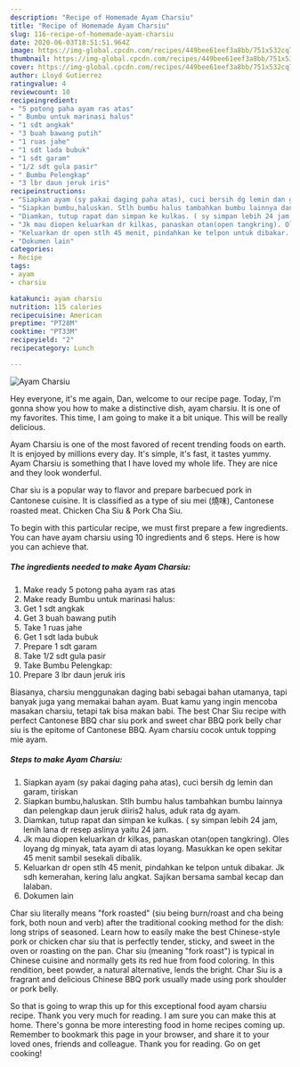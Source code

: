 ```yaml
---
description: "Recipe of Homemade Ayam Charsiu"
title: "Recipe of Homemade Ayam Charsiu"
slug: 116-recipe-of-homemade-ayam-charsiu
date: 2020-06-03T18:51:51.964Z
image: https://img-global.cpcdn.com/recipes/449bee61eef3a8bb/751x532cq70/ayam-charsiu-foto-resep-utama.jpg
thumbnail: https://img-global.cpcdn.com/recipes/449bee61eef3a8bb/751x532cq70/ayam-charsiu-foto-resep-utama.jpg
cover: https://img-global.cpcdn.com/recipes/449bee61eef3a8bb/751x532cq70/ayam-charsiu-foto-resep-utama.jpg
author: Lloyd Gutierrez
ratingvalue: 4
reviewcount: 10
recipeingredient:
- "5 potong paha ayam ras atas"
- " Bumbu untuk marinasi halus"
- "1 sdt angkak"
- "3 buah bawang putih"
- "1 ruas jahe"
- "1 sdt lada bubuk"
- "1 sdt garam"
- "1/2 sdt gula pasir"
- " Bumbu Pelengkap"
- "3 lbr daun jeruk iris"
recipeinstructions:
- "Siapkan ayam (sy pakai daging paha atas), cuci bersih dg lemin dan garam, tiriskan"
- "Siapkan bumbu,haluskan. Stlh bumbu halus tambahkan bumbu lainnya dan pelengkap daun jeruk diiris2 halus, aduk rata dg ayam."
- "Diamkan, tutup rapat dan simpan ke kulkas. ( sy simpan lebih 24 jam, lenih lana dr resep aslinya yaitu 24 jam."
- "Jk mau diopen keluarkan dr kilkas, panaskan otan(open tangkring). Oles loyang dg minyak, tata ayam di atas loyang. Masukkan ke open sekitar 45 menit sambil sesekali dibalik."
- "Keluarkan dr open stlh 45 menit, pindahkan ke telpon untuk dibakar. Jk sdh kemerahan, kering lalu angkat. Sajikan bersama sambal kecap dan lalaban."
- "Dokumen lain"
categories:
- Recipe
tags:
- ayam
- charsiu

katakunci: ayam charsiu 
nutrition: 115 calories
recipecuisine: American
preptime: "PT28M"
cooktime: "PT33M"
recipeyield: "2"
recipecategory: Lunch

---
```



![Ayam Charsiu](https://img-global.cpcdn.com/recipes/449bee61eef3a8bb/751x532cq70/ayam-charsiu-foto-resep-utama.jpg)

Hey everyone, it's me again, Dan, welcome to our recipe page. Today, I'm gonna show you how to make a distinctive dish, ayam charsiu. It is one of my favorites. This time, I am going to make it a bit unique. This will be really delicious.

Ayam Charsiu is one of the most favored of recent trending foods on earth. It is enjoyed by millions every day. It's simple, it's fast, it tastes yummy. Ayam Charsiu is something that I have loved my whole life. They are nice and they look wonderful.

Char siu is a popular way to flavor and prepare barbecued pork in Cantonese cuisine. It is classified as a type of siu mei (燒味), Cantonese roasted meat. Chicken Cha Siu &amp; Pork Cha Siu.


To begin with this particular recipe, we must first prepare a few ingredients. You can have ayam charsiu using 10 ingredients and 6 steps. Here is how you can achieve that.

<!--inarticleads1-->

##### The ingredients needed to make Ayam Charsiu:

1. Make ready 5 potong paha ayam ras atas
1. Make ready  Bumbu untuk marinasi halus:
1. Get 1 sdt angkak
1. Get 3 buah bawang putih
1. Take 1 ruas jahe
1. Get 1 sdt lada bubuk
1. Prepare 1 sdt garam
1. Take 1/2 sdt gula pasir
1. Take  Bumbu Pelengkap:
1. Prepare 3 lbr daun jeruk iris


Biasanya, charsiu menggunakan daging babi sebagai bahan utamanya, tapi banyak juga yang memakai bahan ayam. Buat kamu yang ingin mencoba masakan charsiu, tetapi tak bisa makan babi. The best Char Siu recipe with perfect Cantonese BBQ char siu pork and sweet char BBQ pork belly char siu is the epitome of Cantonese BBQ. Ayam charsiu cocok untuk topping mie ayam. 

<!--inarticleads2-->

##### Steps to make Ayam Charsiu:

1. Siapkan ayam (sy pakai daging paha atas), cuci bersih dg lemin dan garam, tiriskan
1. Siapkan bumbu,haluskan. Stlh bumbu halus tambahkan bumbu lainnya dan pelengkap daun jeruk diiris2 halus, aduk rata dg ayam.
1. Diamkan, tutup rapat dan simpan ke kulkas. ( sy simpan lebih 24 jam, lenih lana dr resep aslinya yaitu 24 jam.
1. Jk mau diopen keluarkan dr kilkas, panaskan otan(open tangkring). Oles loyang dg minyak, tata ayam di atas loyang. Masukkan ke open sekitar 45 menit sambil sesekali dibalik.
1. Keluarkan dr open stlh 45 menit, pindahkan ke telpon untuk dibakar. Jk sdh kemerahan, kering lalu angkat. Sajikan bersama sambal kecap dan lalaban.
1. Dokumen lain


Char siu literally means &#34;fork roasted&#34; (siu being burn/roast and cha being fork, both noun and verb) after the traditional cooking method for the dish: long strips of seasoned. Learn how to easily make the best Chinese-style pork or chicken char siu that is perfectly tender, sticky, and sweet in the oven or roasting on the pan. Char siu (meaning &#34;fork roast&#34;) is typical in Chinese cuisine and normally gets its red hue from food coloring. In this rendition, beet powder, a natural alternative, lends the bright. Char Siu is a fragrant and delicious Chinese BBQ pork usually made using pork shoulder or pork belly. 

So that is going to wrap this up for this exceptional food ayam charsiu recipe. Thank you very much for reading. I am sure you can make this at home. There's gonna be more interesting food in home recipes coming up. Remember to bookmark this page in your browser, and share it to your loved ones, friends and colleague. Thank you for reading. Go on get cooking!
